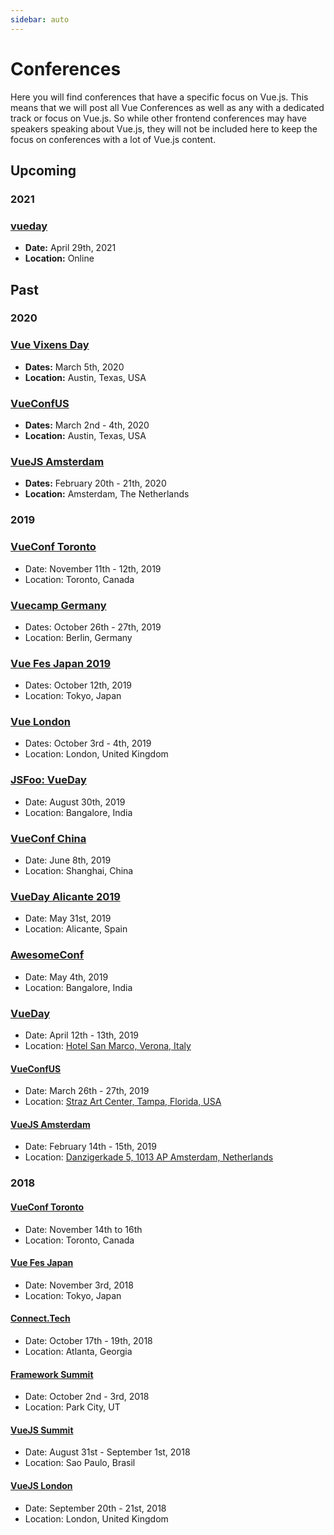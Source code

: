 ```yaml
---
sidebar: auto
---
```


# Conferences

Here you will find conferences that have a specific focus on Vue.js. This means that we will post all Vue Conferences as well as any with a dedicated track or focus on Vue.js. So while other frontend conferences may have speakers speaking about Vue.js, they will not be included here to keep the focus on conferences with a lot of Vue.js content.

## Upcoming

### 2021

### [vueday](https://2021.vueday.it/)

- **Date:** April 29th, 2021
- **Location:** Online

## Past

### 2020

### [Vue Vixens Day](https://vvdayus.vuevixens.org/)

- **Dates:** March 5th, 2020
- **Location:** Austin, Texas, USA

### [VueConfUS](https://vueconf.us/)

- **Dates:** March 2nd - 4th, 2020
- **Location:** Austin, Texas, USA

### [VueJS Amsterdam](https://vuejs.amsterdam/)

- **Dates:** February 20th - 21th, 2020
- **Location:** Amsterdam, The Netherlands

### 2019

### [VueConf Toronto](https://vuetoronto.com/)

- Date: November 11th - 12th, 2019
- Location: Toronto, Canada

### [Vuecamp Germany](https://vuecamp.de/)

- Dates: October 26th - 27th, 2019
- Location: Berlin, Germany

### [Vue Fes Japan 2019](https://vuefes.jp/2019/)

- Dates: October 12th, 2019
- Location: Tokyo, Japan

### [Vue London](https://vuejs.london/)

- Dates: October 3rd - 4th, 2019
- Location: London, United Kingdom

### [JSFoo: VueDay](https://hasgeek.com/jsfoo/2019-vueday/)

- Date: August 30th, 2019
- Location: Bangalore, India

### [VueConf China](https://vue.w3ctech.com/)

- Date: June 8th, 2019
- Location: Shanghai, China

### [VueDay Alicante 2019](http://vueday.org)

- Date: May 31st, 2019
- Location: Alicante, Spain

### [AwesomeConf](https://awesomeconf.dev/)

- Date: May 4th, 2019
- Location: Bangalore, India

### [VueDay](https://2019.vueday.it/)

- Date: April 12th - 13th, 2019
- Location: [Hotel San Marco, Verona, Italy](https://www.google.com/maps/place/San+Marco/@45.439915,10.9719744,15z/data=!4m5!3m4!1s0x0:0xe22aa957cb43cd25!8m2!3d45.439915!4d10.9719744)

#### [VueConfUS](https://vueconf.us)

- Date: March 26th - 27th, 2019
- Location: [Straz Art Center, Tampa, Florida, USA](https://www.google.com/maps/place/David+A.+Straz,+Jr.+Center+for+the+Performing+Arts/@27.9516845,-82.4663922,17z/data=!3m1!4b1!4m5!3m4!1s0x88c2c46055555555:0xbaea2283bc930b0d!8m2!3d27.9516845!4d-82.4642035)

#### [VueJS Amsterdam](https://www.vuejs.amsterdam/)

- Date: February 14th - 15th, 2019
- Location: [Danzigerkade 5, 1013 AP Amsterdam, Netherlands](https://www.google.com/maps/place/Amsterdam+Theater/@52.3970285,4.8750425,17z/data=!3m1!4b1!4m5!3m4!1s0x47c608288dc127bf:0xdb0d328fc38eae6!8m2!3d52.3970285!4d4.8772312)

### 2018

#### [VueConf Toronto](https://vuetoronto.com/)

- Date: November 14th to 16th
- Location: Toronto, Canada

#### [Vue Fes Japan](https://vuefes.jp/)

- Date: November 3rd, 2018
- Location: Tokyo, Japan

#### [Connect.Tech](http://connect.tech/)

- Date: October 17th - 19th, 2018
- Location: Atlanta, Georgia

#### [Framework Summit](https://www.frameworksummit.com/)

- Date: October 2nd - 3rd, 2018
- Location: Park City, UT

#### [VueJS Summit](https://vuejssummit.com/)

- Date: August 31st - September 1st, 2018
- Location: Sao Paulo, Brasil

#### [VueJS London](https://vuejs.london/)

- Date: September 20th - 21st, 2018
- Location: London, United Kingdom

